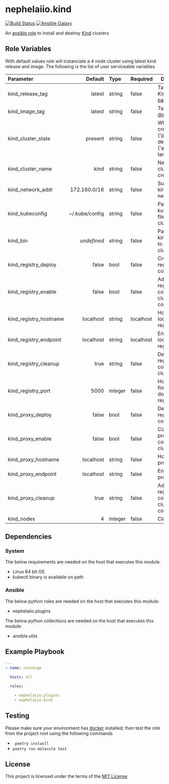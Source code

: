 # nephelaiio.kind

[![Build Status](https://github.com/nephelaiio/ansible-role-kind/workflows/Molecule/badge.svg)](https://github.com/nephelaiio/ansible-role-kind/actions)
[![Ansible Galaxy](http://img.shields.io/badge/ansible--galaxy-nephelaiio.kind-blue.svg)](https://galaxy.ansible.com/nephelaiio/kind/)

An [ansible role](https://galaxy.ansible.com/nephelaiio/kind) to install and destroy [Kind](https://github.com/kubernetes-sigs/kind) clusters

## Role Variables

With default values role will instanciate a 4 node cluster using latest kind release and image. The following is the list of user serviceable variables

| Parameter              |        Default | Type    | Required  | Description                                                                        |
|:-----------------------|---------------:|:--------|:----------|------------------------------------------------------------------------------------|
| kind_release_tag       |         latest | string  | false     | Taken from Kind's [release page](https://github.com/kubernetes-sigs/kind/releases) |
| kind_image_tag         |         latest | string  | false     | Taken from [docker hub](https://hub.docker.com/r/kindest/node/tags)                |
| kind_cluster_state     |        present | string  | false     | Whether to create ('present') or destroy ('absent') the target cluster             |
| kind_cluster_name      |           kind | string  | false     | Name of the cluster to create/destroy                                              |
| kind_network_addr      |   172.160.0/16 | string  | false     | Subnet for kind docker network                                                     |
| kind_kubeconfig        | ~/.kube/config | string  | false     | Path to store kubeconfig file for the cluster                                      |
| kind_bin               |    _undefined_ | string  | false     | Path to store kind bin used to deploy the cluster                                  |
| kind_registry_deploy   |          false | bool    | false     | Create local registry container                                                    |
| kind_registry_enable   |          false | bool    | false     | Add local registry container to cluster configuration                                                    |
| kind_registry_hostname |      localhost | string  | localhost | Hostname for local docker registry                                                 |
| kind_registry_endpoint |      localhost | string  | localhost | Endpoint for local docker registry                                                 |
| kind_registry_cleanup  |           true | string  | false     | Destroy local registry container with cluster                                      |
| kind_registry_port     |           5000 | integer | false     | Host bind port for local docker registry                                           |
| kind_proxy_deploy      |          false | bool    | false     | Deploy proxy registry container                                                    |
| kind_proxy_enable      |          false | bool    | false     | Configure proxy registry container in cluster                                      |
| kind_proxy_hostname    |      localhost | string  | false     | Hostname for proxy registry                                                        |
| kind_proxy_endpoint    |      localhost | string  | false     | Endpoint for proxy registry                                                        |
| kind_proxy_cleanup     |           true | string  | false     | Add proxy registry container to cluster configuration                                      |
| kind_nodes             |              4 | integer | false     | Cluster size                                                                       |

## Dependencies

### System

The below requirements are needed on the host that executes this module.
* Linux 64 bit OS
* kubectl binary is available on path

### Ansible

The below python roles are needed on the host that executes this module:
* nephelaiio.plugins

The below python collections are needed on the host that executes this module:
* ansible.utils

## Example Playbook

``` yaml
---
- name: converge

  hosts: all

  roles:

    - nephelaiio.plugins
    - nephelaiio.kind
```

## Testing

Please make sure your environment has [docker](https://www.docker.com) installed; then test the role from the project root using the following commands

* ` poetry instasll`
* ` poetry run molecule test `

## License

This project is licensed under the terms of the [MIT License](/LICENSE)
